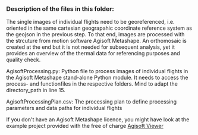 ### Description of the files in this folder:

The single images of individual flights need to be georeferenced, i.e. oriented in the same cartesian geograpahic coordinate reference system as the geojson  in the previous step. To that end, images are processed with the strcuture from motion software Agisoft Metashape. An orthomosaic is created at the end but it is not needed for subsequent analysis, yet it provides an overview of the thermal data for referencing purposes and quality check.

AgisoftProcessing.py:
Python file to process images of individual flights in the Agisoft Metashape stand-alone Python module. It needs to access the process- and functionfiles in the respective folders. Mind to adapt the directory_path in line 15.

AgisoftProcessingPlan.csv:
The processing plan to define processing parameters and data paths for individual flights

If you don't have an Agisoft Metashape licence, you might have look at the example project provided with the free of charge [Agisoft Viewer](https://www.agisoft.com/downloads/installer)